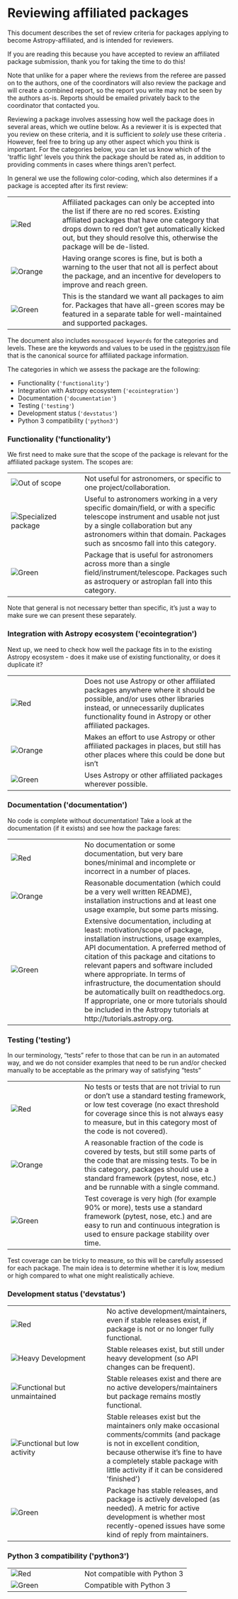 # Reviewing affiliated packages

This document describes the set of review criteria for packages applying to
become Astropy-affiliated, and is intended for reviewers.

If you are reading this because you have accepted to review an affiliated
package submission, thank you for taking the time to do this!

Note that unlike for a paper where the reviews from the referee are passed on to
the authors, one of the coordinators will also review the package and will
create a combined report, so the report you write may not be seen by the
authors as-is. Reports should be emailed privately back to the coordinator that
contacted you.

Reviewing a package involves assessing how well the package does in several
areas, which we outline below. As a reviewer it is is expected that you review
on these criteria, and it is sufficient to *solely* use these criteria .
However, feel free to bring up any other aspect which you think is important.
For the categories below, you can let us know which of the 'traffic light'
levels you think the package should be rated as, in addition to providing
comments in cases where things aren't perfect.

In general we use the following color-coding, which also determines if a package
is accepted after its first review:

<table>
<tr>
<td width=100><img src="https://img.shields.io/badge/Red-red.svg" alt="Red"></td>
<td>Affiliated packages can only be accepted into the list if there are no red scores. Existing affiliated packages that have one category that drops down to red don’t get automatically kicked out, but they should resolve this, otherwise the package will be de-listed.</td>
</tr>
<tr>
<td><img src="https://img.shields.io/badge/Orange-orange.svg" alt="Orange"></td>
<td>Having orange scores is fine, but is both a warning to the user that not all is perfect about the package, and an incentive for developers to improve and reach green.</td>
</tr>
<tr>
<td><img src="https://img.shields.io/badge/Green-brightgreen.svg" alt="Green"></td>
<td>This is the standard we want all packages to aim for. Packages that have all-green scores may be featured in a separate table for well-maintained and supported packages.</td>
</tr>
</table>

The document also includes ``monospaced keywords`` for the categories and levels.  These are the keywords and values to be used in the [registry.json](http://www.astropy.org/affiliated/registry.json) file that is the canonical source for affiliated package information.

The categories in which we assess the package are the following:

* Functionality (``'functionality'``)
* Integration with Astropy ecosystem  (``'ecointegration'``)
* Documentation (``'documentation'``)
* Testing (``'testing'``)
* Development status (``'devstatus'``)
* Python 3 compatibility (``'python3'``)

### Functionality ('functionality')

We first need to make sure that the scope of the package is relevant for the affiliated package system. The scopes are:

<table>
<tr>
<td width=150><img src="https://img.shields.io/badge/Out%20of%20scope-red.svg" alt="Out of scope"></td>
<td>Not useful for astronomers, or specific to one project/collaboration.</td>
</tr>
<tr>
<td><img src="https://img.shields.io/badge/Specialized%20package-brightgreen.svg" alt="Specialized package"></td>
<td>Useful to astronomers working in a very specific domain/field, or with a specific telescope instrument and usable not just by a single collaboration but any astronomers within that domain. Packages such as sncosmo fall into this category.</td>
</tr>
<tr>
<td><img src="https://img.shields.io/badge/General%20package-brightgreen.svg" alt="Green"></td>
<td>Package that is useful for astronomers across more than a single field/instrument/telescope. Packages such as astroquery or astroplan fall into this category.</td>
</tr>
</table>

Note that general is not necessary better than specific, it’s just a way to make sure we can present these separately.

### Integration with Astropy ecosystem  ('ecointegration')

Next up, we need to check how well the package fits in to the existing Astropy
ecosystem - does it make use of existing functionality, or does it duplicate it?

<table>
<tr>
<td width=150><img src="https://img.shields.io/badge/Red-red.svg" alt="Red"></td>
<td>Does not use Astropy or other affiliated packages anywhere where it should be possible, and/or uses other libraries instead, or unnecessarily duplicates functionality found in Astropy or other affiliated packages.</td>
</tr>
<tr>
<td><img src="https://img.shields.io/badge/Orange-orange.svg" alt="Orange"></td>
<td>Makes an effort to use Astropy or other affiliated packages in places, but still has other places where this could be done but isn’t</td>
</tr>
<tr>
<td><img src="https://img.shields.io/badge/Green-brightgreen.svg" alt="Green"></td>
<td>Uses Astropy or other affiliated packages wherever possible.</td>
</tr>
</table>

### Documentation ('documentation')

No code is complete without documentation! Take a look at the documentation (if
it exists) and see how the package fares:

<table>
<tr>
<td width=150><img src="https://img.shields.io/badge/Red-red.svg" alt="Red"></td>
<td>No documentation or some documentation, but very bare bones/minimal and incomplete or incorrect in a number of places.</td>
</tr>
<tr>
<td><img src="https://img.shields.io/badge/Orange-orange.svg" alt="Orange"></td>
<td>Reasonable documentation (which could be a very well written README), installation instructions and at least one usage example, but some parts missing.</td>
</tr>
<tr>
<td><img src="https://img.shields.io/badge/Green-brightgreen.svg" alt="Green"></td>
<td>Extensive documentation, including at least: motivation/scope of package, installation instructions, usage examples, 
API documentation. 
A preferred method of citation of this package and citations to relevant papers and software included where appropriate. 
In terms of infrastructure, the documentation should be automatically built on readthedocs.org. 
If appropriate, one or more tutorials should be included in the Astropy tutorials at http://tutorials.astropy.org.</td>
</tr>
</table>

### Testing ('testing')

In our terminology, “tests” refer to those that can be run in an automated way,
and we do not consider examples that need to be run and/or checked manually to
be acceptable as the primary way of satisfying “tests”

<table>
<tr>
<td width=150><img src="https://img.shields.io/badge/Red-red.svg" alt="Red"></td>
<td>No tests or tests that are not trivial to run or don’t use a standard testing framework, or low test coverage (no exact threshold for coverage since this is not always easy to measure, but in this category most of the code is not covered).</td>
</tr>
<tr>
<td><img src="https://img.shields.io/badge/Orange-orange.svg" alt="Orange"></td>
<td>A reasonable fraction of the code is covered by tests, but still some parts of the code that are missing tests. To be in this category, packages should use a standard framework (pytest, nose, etc.) and be runnable with a single command.</td>
</tr>
<tr>
<td><img src="https://img.shields.io/badge/Green-brightgreen.svg" alt="Green"></td>
<td>Test coverage is very high (for example 90% or more), tests use a standard framework (pytest, nose, etc.) and are easy to run and continuous integration is used to ensure package stability over time.</td>
</tr>
</table>

Test coverage can be tricky to measure, so this will be carefully assessed for
each package. The main idea is to determine whether it is low, medium or high
compared to what one might realistically achieve.

### Development status ('devstatus')

<table>
<tr>
<td width=200><img src="https://img.shields.io/badge/Red-red.svg" alt="Red"></td>
<td>No active development/maintainers, even if stable releases exist, if package is not or no longer fully functional.</td>
</tr>
<tr>
<td><img src="https://img.shields.io/badge/Heavy%20development-orange.svg" alt="Heavy Development"></td>
<td>Stable releases exist, but still under heavy development (so API changes can be frequent).</td>
</tr>
<tr>
<td><img src="https://img.shields.io/badge/Functional%20but%20unmaintained-orange.svg" alt="Functional but unmaintained"></td>
<td>Stable releases exist and there are no active developers/maintainers but package remains mostly functional.</td>
</tr>
<tr>
<td><img src="https://img.shields.io/badge/Functional%20but%20low%20activity-orange.svg" alt="Functional but low activity"></td>
<td>Stable releases exist but the maintainers only make occasional comments/commits (and package is not in excellent condition, because otherwise it’s fine to have a completely stable package with little activity if it can be considered 'finished')</td>
</tr><tr>
<td><img src="https://img.shields.io/badge/Green-brightgreen.svg" alt="Green"></td>
<td>Package has stable releases, and package is actively developed (as needed). A metric for active development is whether most recently-opened issues have some kind of reply from maintainers.</td>
</tr>
</table>

### Python 3 compatibility ('python3')

<table>
<tr>
<td width=150><img src="https://img.shields.io/badge/Red-red.svg" alt="Red"></td>
<td>Not compatible with Python 3</td>
</tr>
<tr>
<td><img src="https://img.shields.io/badge/Green-brightgreen.svg" alt="Green"></td>
<td>Compatible with Python 3</td>
</tr>
</table>
